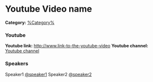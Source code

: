 # Youtube Video name
**Category:** [%Category%](https://github.com/rgondev/til/blob/master/README.md#category)
### Youtube

**Youtube link:** http://www.link-to-the-youtube-video
**Youtube channel:** [Youtube channel](http://www.link-to-the-youtube-channel)

### Speakers
Speaker1 [@speaker1](https://github-profile)
Speaker2 [@speaker2](https://twitter-profile)